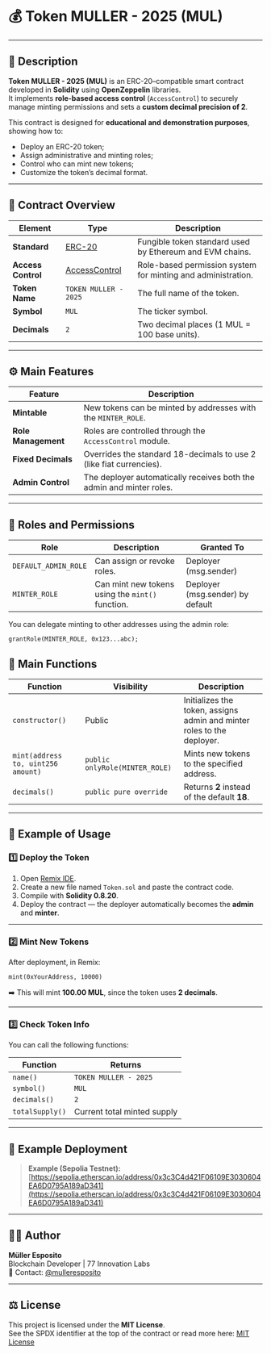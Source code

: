 # 💰 Token MULLER - 2025 (MUL)

---

## 📖 Description

**Token MULLER - 2025 (MUL)** is an ERC-20–compatible smart contract developed in **Solidity** using **OpenZeppelin** libraries.  
It implements **role-based access control** (`AccessControl`) to securely manage minting permissions and sets a **custom decimal precision of 2**.

This contract is designed for **educational and demonstration purposes**, showing how to:
- Deploy an ERC-20 token;
- Assign administrative and minting roles;
- Control who can mint new tokens;
- Customize the token’s decimal format.

---

## 🧱 Contract Overview

| Element | Type | Description |
|----------|------|-------------|
| **Standard** | [ERC-20](https://docs.openzeppelin.com/contracts/4.x/api/token/erc20) | Fungible token standard used by Ethereum and EVM chains. |
| **Access Control** | [AccessControl](https://docs.openzeppelin.com/contracts/4.x/access-control) | Role-based permission system for minting and administration. |
| **Token Name** | `TOKEN MULLER - 2025` | The full name of the token. |
| **Symbol** | `MUL` | The ticker symbol. |
| **Decimals** | `2` | Two decimal places (1 MUL = 100 base units). |

---

## ⚙️ Main Features

| Feature | Description |
|----------|-------------|
| **Mintable** | New tokens can be minted by addresses with the `MINTER_ROLE`. |
| **Role Management** | Roles are controlled through the `AccessControl` module. |
| **Fixed Decimals** | Overrides the standard 18-decimals to use 2 (like fiat currencies). |
| **Admin Control** | The deployer automatically receives both the admin and minter roles. |

---

## 🔐 Roles and Permissions

| Role | Description | Granted To |
|-------|--------------|-------------|
| `DEFAULT_ADMIN_ROLE` | Can assign or revoke roles. | Deployer (msg.sender) |
| `MINTER_ROLE` | Can mint new tokens using the `mint()` function. | Deployer (msg.sender) by default |

You can delegate minting to other addresses using the admin role:  
```solidity
grantRole(MINTER_ROLE, 0x123...abc);
```

## 🧰 Main Functions

| Function | Visibility | Description |
|-----------|-------------|-------------|
| `constructor()` | Public | Initializes the token, assigns admin and minter roles to the deployer. |
| `mint(address to, uint256 amount)` | `public onlyRole(MINTER_ROLE)` | Mints new tokens to the specified address. |
| `decimals()` | `public pure override` | Returns **2** instead of the default **18**. |

---

## 💸 Example of Usage

### 1️⃣ Deploy the Token

1. Open [Remix IDE](https://remix.ethereum.org/).  
2. Create a new file named `Token.sol` and paste the contract code.  
3. Compile with **Solidity 0.8.20**.  
4. Deploy the contract — the deployer automatically becomes the **admin** and **minter**.

---

### 2️⃣ Mint New Tokens

After deployment, in Remix:

```solidity
mint(0xYourAddress, 10000)
```

➡️ This will mint **100.00 MUL**, since the token uses **2 decimals**.

---

### 3️⃣ Check Token Info

You can call the following functions:

| Function | Returns |
|-----------|----------|
| `name()` | `TOKEN MULLER - 2025` |
| `symbol()` | `MUL` |
| `decimals()` | `2` |
| `totalSupply()` | Current total minted supply |

---

## 🔗 Example Deployment

> **Example (Sepolia Testnet):**  
> [https://sepolia.etherscan.io/address/0x3c3C4d421F06109E3030604EA6D0795A189aD341](https://sepolia.etherscan.io/address/0x3c3C4d421F06109E3030604EA6D0795A189aD341)  


---

## 👨‍💻 Author

**Müller Esposito**  
Blockchain Developer | 77 Innovation Labs  
📧 Contact: [@mulleresposito](https://github.com/mulleresposito)

---

## ⚖️ License

This project is licensed under the **MIT License**.  
See the SPDX identifier at the top of the contract or read more here: [MIT License](https://opensource.org/licenses/MIT)
